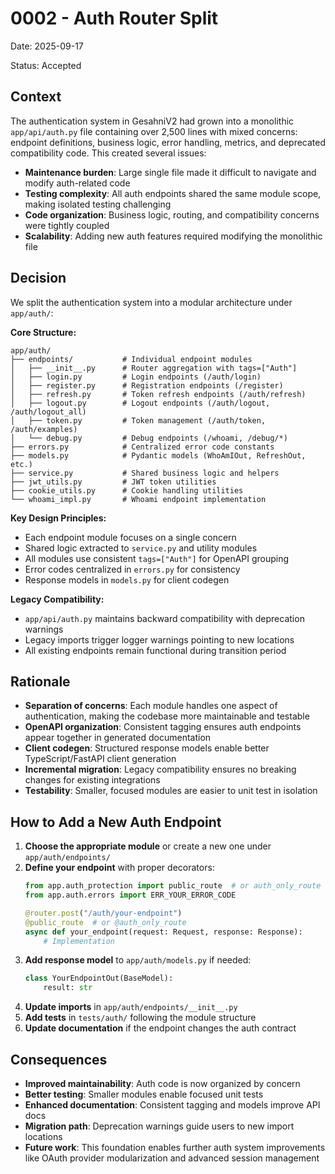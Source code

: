 # 0002 - Auth Router Split

Date: 2025-09-17

Status: Accepted

Context
-------

The authentication system in GesahniV2 had grown into a monolithic `app/api/auth.py` file
containing over 2,500 lines with mixed concerns: endpoint definitions, business logic,
error handling, metrics, and deprecated compatibility code. This created several issues:

- **Maintenance burden**: Large single file made it difficult to navigate and modify
  auth-related code
- **Testing complexity**: All auth endpoints shared the same module scope, making
  isolated testing challenging
- **Code organization**: Business logic, routing, and compatibility concerns were
  tightly coupled
- **Scalability**: Adding new auth features required modifying the monolithic file

Decision
--------

We split the authentication system into a modular architecture under `app/auth/`:

**Core Structure:**
```
app/auth/
├── endpoints/           # Individual endpoint modules
│   ├── __init__.py      # Router aggregation with tags=["Auth"]
│   ├── login.py         # Login endpoints (/auth/login)
│   ├── register.py      # Registration endpoints (/register)
│   ├── refresh.py       # Token refresh endpoints (/auth/refresh)
│   ├── logout.py        # Logout endpoints (/auth/logout, /auth/logout_all)
│   ├── token.py         # Token management (/auth/token, /auth/examples)
│   └── debug.py         # Debug endpoints (/whoami, /debug/*)
├── errors.py            # Centralized error code constants
├── models.py            # Pydantic models (WhoAmIOut, RefreshOut, etc.)
├── service.py           # Shared business logic and helpers
├── jwt_utils.py         # JWT token utilities
├── cookie_utils.py      # Cookie handling utilities
└── whoami_impl.py       # Whoami endpoint implementation
```

**Key Design Principles:**
- Each endpoint module focuses on a single concern
- Shared logic extracted to `service.py` and utility modules
- All modules use consistent `tags=["Auth"]` for OpenAPI grouping
- Error codes centralized in `errors.py` for consistency
- Response models in `models.py` for client codegen

**Legacy Compatibility:**
- `app/api/auth.py` maintains backward compatibility with deprecation warnings
- Legacy imports trigger logger warnings pointing to new locations
- All existing endpoints remain functional during transition period

Rationale
---------

- **Separation of concerns**: Each module handles one aspect of authentication,
  making the codebase more maintainable and testable
- **OpenAPI organization**: Consistent tagging ensures auth endpoints appear
  together in generated documentation
- **Client codegen**: Structured response models enable better TypeScript/FastAPI
  client generation
- **Incremental migration**: Legacy compatibility ensures no breaking changes
  for existing integrations
- **Testability**: Smaller, focused modules are easier to unit test in isolation

How to Add a New Auth Endpoint
------------------------------

1. **Choose the appropriate module** or create a new one under `app/auth/endpoints/`
2. **Define your endpoint** with proper decorators:
   ```python
   from app.auth_protection import public_route  # or auth_only_route
   from app.auth.errors import ERR_YOUR_ERROR_CODE

   @router.post("/auth/your-endpoint")
   @public_route  # or @auth_only_route
   async def your_endpoint(request: Request, response: Response):
       # Implementation
   ```
3. **Add response model** to `app/auth/models.py` if needed:
   ```python
   class YourEndpointOut(BaseModel):
       result: str
   ```
4. **Update imports** in `app/auth/endpoints/__init__.py`
5. **Add tests** in `tests/auth/` following the module structure
6. **Update documentation** if the endpoint changes the auth contract

Consequences
------------

- **Improved maintainability**: Auth code is now organized by concern
- **Better testing**: Smaller modules enable focused unit tests
- **Enhanced documentation**: Consistent tagging and models improve API docs
- **Migration path**: Deprecation warnings guide users to new import locations
- **Future work**: This foundation enables further auth system improvements
  like OAuth provider modularization and advanced session management
